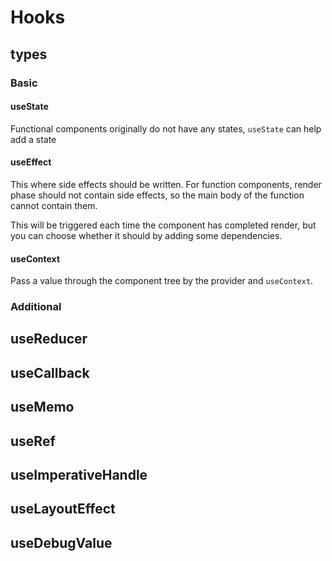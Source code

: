 # Hooks

## types

### Basic

#### useState

Functional components originally do not have any states, `useState` can help add a state

#### useEffect

This where side effects should be written. For function components, render phase should not contain side effects, so the main body of the function cannot contain them.

This will be triggered each time the component has completed render, but you can choose whether it should by adding some dependencies.

#### useContext

Pass a value through the component tree by the provider and `useContext`.

### Additional

## useReducer

## useCallback

## useMemo

## useRef

## useImperativeHandle

## useLayoutEffect

## useDebugValue
